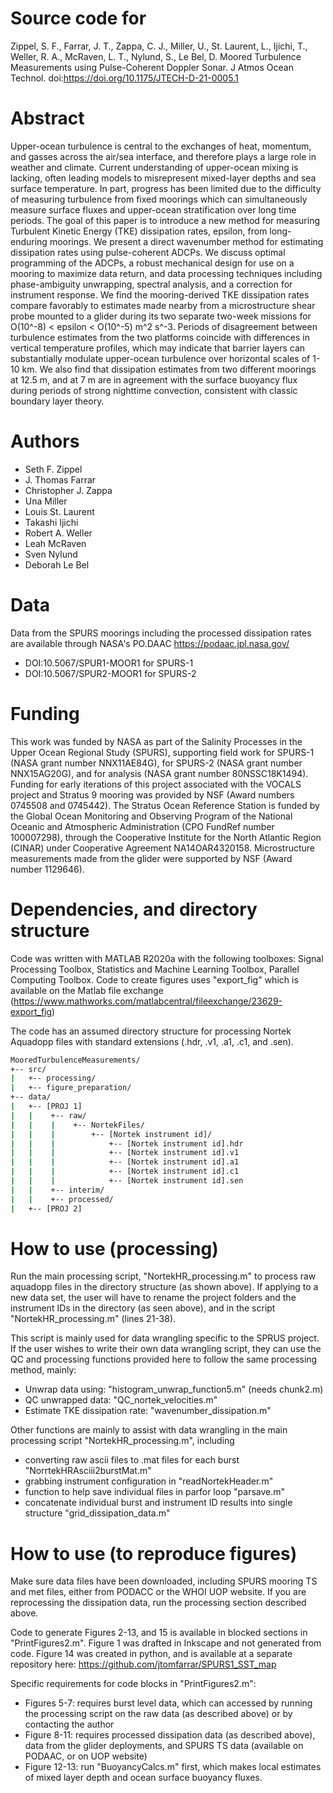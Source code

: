 # Source code for
Zippel, S. F., Farrar, J. T., Zappa, C. J., Miller, U., St. Laurent, L., Ijichi, T., Weller, R. A., McRaven, L. T., Nylund, S., Le Bel, D. Moored Turbulence Measurements using Pulse-Coherent Doppler Sonar. J Atmos Ocean Technol. doi:https://doi.org/10.1175/JTECH-D-21-0005.1

# Abstract
Upper-ocean turbulence is central to the exchanges of heat, momentum, and gasses across the air/sea interface, and therefore plays a large role in weather and climate. Current understanding of upper-ocean mixing is lacking, often leading  models to misrepresent mixed-layer depths and sea surface temperature. In part, progress has been limited due to the difficulty of measuring turbulence from fixed moorings which can simultaneously measure surface fluxes and upper-ocean stratification over long time periods. The goal of this paper is to introduce a new method for measuring Turbulent Kinetic Energy (TKE) dissipation rates, epsilon, from long-enduring moorings. We present a direct wavenumber method for estimating dissipation rates using pulse-coherent ADCPs. We discuss optimal programming of the ADCPs, a robust mechanical design for use on a mooring to maximize data return, and data processing techniques including phase-ambiguity unwrapping, spectral analysis, and a correction for instrument response. We find the mooring-derived TKE dissipation rates compare favorably to estimates made nearby from a microstructure shear probe mounted to a glider during its two separate two-week missions for O(10^-8) < epsilon < O(10^-5) m^2 s^-3. Periods of disagreement between turbulence estimates from the two platforms coincide with differences in vertical temperature profiles, which may indicate that barrier layers can substantially modulate upper-ocean turbulence over horizontal scales of 1-10 km. We also find that dissipation estimates from two different moorings at 12.5 m, and  at  7 m are in agreement with the surface buoyancy flux during periods of strong nighttime convection, consistent with classic boundary layer theory.

# Authors
- Seth F. Zippel
- J. Thomas Farrar
- Christopher J. Zappa
- Una Miller
- Louis St. Laurent
- Takashi Ijichi
- Robert A. Weller
- Leah McRaven
- Sven Nylund
- Deborah Le Bel

# Data
Data from the SPURS moorings including the processed dissipation rates are available through NASA's PO.DAAC https://podaac.jpl.nasa.gov/
- DOI:10.5067/SPUR1-MOOR1 for SPURS-1
- DOI:10.5067/SPUR2-MOOR1 for SPURS-2

# Funding
This work was funded by NASA as part of the Salinity Processes in the Upper Ocean Regional Study (SPURS), supporting field work for SPURS-1 (NASA grant number NNX11AE84G), for SPURS-2 (NASA grant number NNX15AG20G), and for analysis (NASA grant number 80NSSC18K1494). Funding for early iterations of this project associated with the VOCALS project and Stratus 9 mooring was provided by NSF (Award numbers 0745508 and 0745442). The Stratus Ocean Reference Station is funded by the Global Ocean Monitoring and Observing Program of the National Oceanic and Atmospheric Administration (CPO FundRef number 100007298), through the Cooperative Institute for the North Atlantic Region (CINAR) under Cooperative Agreement NA14OAR4320158. Microstructure measurements made from the glider were supported by NSF (Award number 1129646).

# Dependencies, and directory structure
Code was written with MATLAB R2020a with the following toolboxes:
Signal Processing Toolbox, Statistics and Machine Learning Toolbox, Parallel Computing Toolbox. Code to create figures uses "export_fig" which is available on the Matlab file exchange (https://www.mathworks.com/matlabcentral/fileexchange/23629-export_fig)

The code has an assumed directory structure for processing Nortek Aquadopp files with standard extensions (.hdr, .v1, .a1, .c1, and .sen).
```bash
MooredTurbulenceMeasurements/
+-- src/
|   +-- processing/
|   +-- figure_preparation/
+-- data/
|   +-- [PROJ 1]
|   |    +-- raw/
|   |    |    +-- NortekFiles/
|   |    |        +-- [Nortek instrument id]/
|   |    |            +-- [Nortek instrument id].hdr
|   |    |            +-- [Nortek instrument id].v1
|   |    |            +-- [Nortek instrument id].a1
|   |    |            +-- [Nortek instrument id].c1
|   |    |            +-- [Nortek instrument id].sen
|   |    +-- interim/
|   |    +-- processed/
|   +-- [PROJ 2]
```
# How to use (processing)

Run the main processing script, "NortekHR_processing.m" to process raw aquadopp files in the directory structure (as shown above). If applying to a new data set, the user will have to rename the project folders and the instrument IDs in the directory (as seen above), and in the script "NortekHR_processing.m" (lines 21-38). 

This script is mainly used for data wrangling specific to the SPRUS project. If the user wishes to write their own data wrangling script, they can use the QC and processing functions provided here to follow the same processing method, mainly:
- Unwrap data using: "histogram_unwrap_function5.m" (needs chunk2.m)
- QC unwrapped data: "QC_nortek_velocities.m"
- Estimate TKE dissipation rate: "wavenumber_dissipation.m"

Other functions are mainly to assist with data wrangling in the main processing script "NortekHR_processing.m", including
- converting raw ascii files to .mat files for each burst "NorrtekHRAsciii2burstMat.m"
- grabbing instrument configuration in "readNortekHeader.m"
- function to help save individual files in parfor loop "parsave.m"
- concatenate individual burst and instrument ID results into single structure "grid_dissipation_data.m"

# How to use (to reproduce figures)

Make sure data files have been downloaded, including SPURS mooring TS and met files, either from PODACC or the WHOI UOP website. If you are reprocessing the dissipation data, run the processing section described above. 

Code to generate Figures 2-13, and 15 is available in blocked sections in "PrintFigures2.m". Figure 1 was drafted in Inkscape and not generated from code. Figure 14 was created in python, and is available at a separate repository here: https://github.com/jtomfarrar/SPURS1_SST_map

Specific requirements for code blocks in "PrintFigures2.m":
- Figures 5-7: requires burst level data, which can accessed by running the processing script on the raw data (as described above) or by contacting the author
- Figure 8-11: requires processed dissipation data (as described above), data from the glider deployments, and SPURS TS data (available on PODAAC, or on UOP website)
- Figure 12-13: run "BuoyancyCalcs.m" first, which makes local estimates of mixed layer depth and ocean surface buoyancy fluxes.
